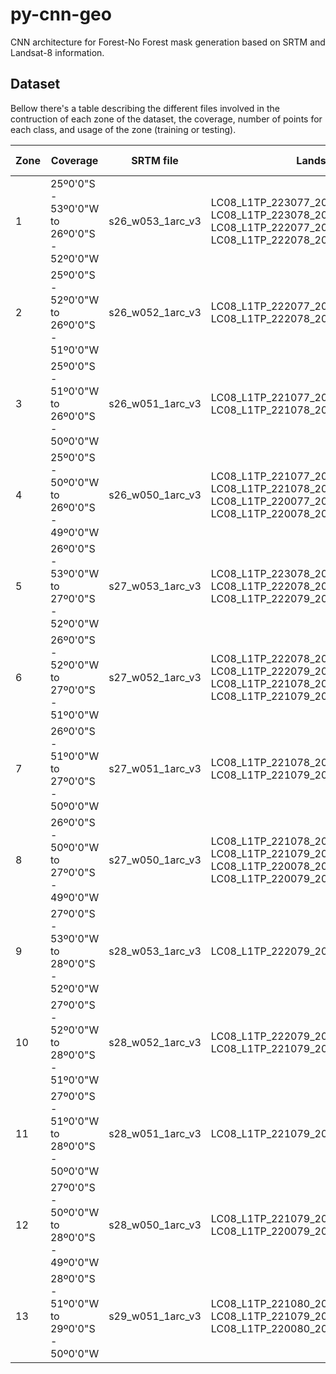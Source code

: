 # py-cnn-geo
CNN architecture for Forest-No Forest mask generation based on SRTM and Landsat-8 information.


## Dataset
Bellow there's a table describing the different files involved in the contruction of each zone of the dataset, the coverage, number of points for each class, and usage of the zone (training or testing).
<table>
  <thead>
    <tr>
      <th>Zone</th>
      <th>Coverage</th>
      <th>SRTM file</th>
      <th>Landsat-8 files</th>
      <th>FNF file</th>
      <th>Usage</th>
      <th>F-NF Points</th>
    </tr>
  </thead>
  <tbody>
    <tr>
      <td>1</td>
      <td>
        25º0'0"S - 53º0'0"W to<br>
        26º0'0"S - 52º0'0"W</td>
      <td>s26_w053_1arc_v3</td>
      <td>
        LC08_L1TP_223077_20140204_20170426_01_T1<br>
        LC08_L1TP_223078_20140204_20170426_01_T1<br>
        LC08_L1TP_222077_20140301_20170425_01_T1<br>
        LC08_L1TP_222078_20140301_20170425_01_T1
      </td>
      <td>S25W053_15_FNF_F02DAR</td>
      <td>Training</td>
      <td>
        NF: 10363584<br>
        F: 2596416
      </td>
    </tr>
    <tr>
      <td>2</td>
      <td>
        25º0'0"S - 52º0'0"W to<br>
        26º0'0"S - 51º0'0"W</td>
      <td>s26_w052_1arc_v3</td>
      <td>
        LC08_L1TP_222077_20140301_20170425_01_T1<br>
        LC08_L1TP_222078_20140301_20170425_01_T1
      </td>
      <td>S25W052_15_FNF_F02DAR</td>
      <td>Training</td>
      <td>
        NF: 5739929<br>
        F: 7220071
      </td>
    </tr>
    <tr>
      <td>3</td>
      <td>
        25º0'0"S - 51º0'0"W to<br>
        26º0'0"S - 50º0'0"W</td>
      <td>s26_w051_1arc_v3</td>
      <td>
        LC08_L1TP_221077_20140206_20170426_01_T1<br>
        LC08_L1TP_221078_20140206_20170426_01_T1
      </td>
      <td>S25W051_15_FNF_F02DAR</td>
      <td>Training</td>
      <td>
        NF: 7125519<br>
        F: 5834481
      </td>
    </tr>
    <tr>
      <td>4</td>
      <td>
        25º0'0"S - 50º0'0"W to<br>
        26º0'0"S - 49º0'0"W</td>
      <td>s26_w050_1arc_v3</td>
      <td>
        LC08_L1TP_221077_20140206_20170426_01_T1<br>
        LC08_L1TP_221078_20140206_20170426_01_T1<br>
        LC08_L1TP_220077_20140130_20170426_01_T1<br>
        LC08_L1TP_220078_20140130_20170426_01_T1
      </td>
      <td>S25W050_15_FNF_F02DAR</td>
      <td>Training</td>
      <td>
        NF: 5202917<br>
        F: 7757083
      </td>
    </tr>
    <tr>
      <td>5</td>
      <td>
        26º0'0"S - 53º0'0"W to<br>
        27º0'0"S - 52º0'0"W</td>
      <td>s27_w053_1arc_v3</td>
      <td>
        LC08_L1TP_223078_20140204_20170426_01_T1<br>
        LC08_L1TP_222078_20140301_20170425_01_T1<br>
        LC08_L1TP_222079_20140301_20170425_01_T1
      </td>
      <td>S26W053_15_FNF_F02DAR</td>
      <td>Training</td>
      <td>
        NF: 10081411<br>
        F: 2878589
      </td>
    </tr>
    <tr>
      <td>6</td>
      <td>
        26º0'0"S - 52º0'0"W to<br>
        27º0'0"S - 51º0'0"W</td>
      <td>s27_w052_1arc_v3</td>
      <td>
        LC08_L1TP_222078_20140301_20170425_01_T1<br>
        LC08_L1TP_222079_20140301_20170425_01_T1<br>
        LC08_L1TP_221078_20140206_20170426_01_T1<br>
        LC08_L1TP_221079_20140206_20170426_01_T1
      </td>
      <td>S26W052_15_FNF_F02DAR</td>
      <td>Training</td>
      <td>
        NF: 3763615<br>
        F: 9196385
      </td>
    </tr>
    <tr>
      <td>7</td>
      <td>
        26º0'0"S - 51º0'0"W to<br>
        27º0'0"S - 50º0'0"W</td>
      <td>s27_w051_1arc_v3</td>
      <td>
        LC08_L1TP_221078_20140206_20170426_01_T1<br>
        LC08_L1TP_221079_20140206_20170426_01_T1
      </td>
      <td>S26W051_15_FNF_F02DAR</td>
      <td>Training</td>
      <td>
        NF: 4077598<br>
        F: 8882402
      </td>
    </tr>
    <tr>
      <td>8</td>
      <td>
        26º0'0"S - 50º0'0"W to<br>
        27º0'0"S - 49º0'0"W</td>
      <td>s27_w050_1arc_v3</td>
      <td>
        LC08_L1TP_221078_20140206_20170426_01_T1<br>
        LC08_L1TP_221079_20140206_20170426_01_T1<br>
        LC08_L1TP_220078_20140130_20170426_01_T1<br>
        LC08_L1TP_220079_20140130_20170426_01_T1
      </td>
      <td>S26W050_15_FNF_F02DAR</td>
      <td>Training</td>
      <td>
        NF: 2860139<br>
        F: 10099861
      </td>
    </tr>
    <tr>
      <td>9</td>
      <td>
        27º0'0"S - 53º0'0"W to<br>
        28º0'0"S - 52º0'0"W</td>
      <td>s28_w053_1arc_v3</td>
      <td>
        LC08_L1TP_222079_20140301_20170425_01_T1
      </td>
      <td>S27W053_15_FNF_F02DAR</td>
      <td>Training</td>
      <td>
        NF: 9604649<br>
        F: 3355351
      </td>
    </tr>
    <tr>
      <td>10</td>
      <td>
        27º0'0"S - 52º0'0"W to<br>
        28º0'0"S - 51º0'0"W</td>
      <td>s28_w052_1arc_v3</td>
      <td>
        LC08_L1TP_222079_20140301_20170425_01_T1<br>
        LC08_L1TP_221079_20140206_20170426_01_T1
      </td>
      <td>S27W052_15_FNF_F02DAR</td>
      <td>Training</td>
      <td>
        NF: 8132216<br>
        F: 4827784
      </td>
    </tr>
    <tr>
      <td>11</td>
      <td>
        27º0'0"S - 51º0'0"W to<br>
        28º0'0"S - 50º0'0"W</td>
      <td>s28_w051_1arc_v3</td>
      <td>
        LC08_L1TP_221079_20140206_20170426_01_T1
      </td>
      <td>S27W051_15_FNF_F02DAR</td>
      <td>Training</td>
      <td>
        NF: 5461194<br>
        F: 7498806
      </td>
    </tr>
    <tr>
      <td>12</td>
      <td>
        27º0'0"S - 50º0'0"W to<br>
        28º0'0"S - 49º0'0"W</td>
      <td>s28_w050_1arc_v3</td>
      <td>
        LC08_L1TP_221079_20140206_20170426_01_T1<br>
        LC08_L1TP_220079_20140130_20170426_01_T1
      </td>
      <td>S27W050_15_FNF_F02DAR</td>
      <td>Training</td>
      <td>
        NF: 3720423<br>
        F: 9239577
      </td>
    </tr>
    <tr>
      <td>13</td>
      <td>
        28º0'0"S - 51º0'0"W to<br>
        29º0'0"S - 50º0'0"W</td>
      <td>s29_w051_1arc_v3</td>
      <td>
        LC08_L1TP_221080_20140206_20170426_01_T1<br>
        LC08_L1TP_221079_20140206_20170426_01_T1<br>
        LC08_L1TP_220080_20140130_20170426_01_T1
      </td>
      <td>S28W051_15_FNF_F02DAR</td>
      <td>Testing</td>
      <td>
        NF: 7776871<br>
        F: 5183129
      </td>
    </tr>
  </tbody>
</table>
